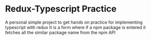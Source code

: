 # Redux-Typescript Practice

A personal simple project to get hands on practice for implementing typescript with redux
It is a form where if a npm package is entered it fetches all the similar package name from the npm API
